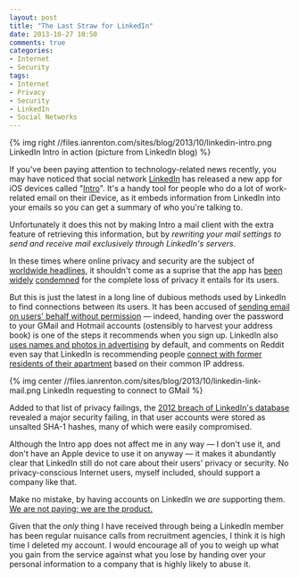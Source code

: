 ```yaml
---
layout: post
title: "The Last Straw for LinkedIn"
date: 2013-10-27 10:50
comments: true
categories: 
- Internet
- Security
tags:
- Internet
- Privacy
- Security
- LinkedIn
- Social Networks
---
```


{% img right //files.ianrenton.com/sites/blog/2013/10/linkedin-intro.png LinkedIn Intro in action (picture from LinkedIn blog) %}

If you've been paying attention to technology-related news recently, you may have noticed that social network [LinkedIn](https://www.linkedin.com) has released a new app for iOS devices called "[Intro](http://blog.linkedin.com/2013/10/23/announcing-linkedin-intro/)". It's a handy tool for people who do a lot of work-related email on their iDevice, as it embeds information from LinkedIn into your emails so you can get a summary of who you're talking to.

Unfortunately it does this not by making Intro a mail client with the extra feature of retrieving this information, but by *rewriting your mail settings to send and receive mail exclusively through LinkedIn's servers*.

In these times where online privacy and security are the subject of [worldwide headlines](http://www.theguardian.com/world/the-nsa-files), it shouldn't come as a suprise that the app has [been](http://www.darkreading.com/applications/researchers-flag-security-flaws-in-new-l/240163123/) [widely](http://www.theverge.com/2013/10/25/5027334/linkedin-intro-security-concerns-bishop-fox-mandiant) [condemned](http://www.pcworld.com/article/2058260/linkedins-intro-tool-for-iphones-could-be-a-juicy-target-for-attackers.html) for the complete loss of privacy it entails for its users.

But this is just the latest in a long line of dubious methods used by LinkedIn to find connections between its users. It has been accused of [sending email on users' behalf without permission](http://www.theverge.com/2013/9/21/4756212/linkedin-accused-of-hacking-user-email-lawsuit) &mdash; indeed, handing over the password to your GMail and Hotmail accounts (ostensibly to harvest your address book) is one of the steps it recommends when you sign up. LinkedIn also [uses names and photos in advertising](http://tempguest.blogspot.co.uk/2011/09/how-to-stop-linkedin-from-using-your.html) by default, and comments on Reddit even say that LinkedIn is recommending people [connect with former residents of their apartment](http://www.reddit.com/r/technology/comments/1p6x7o/linkedin_intro_app_reconfigures_your_device_so/cczozqv) based on their common IP address.

{% img center //files.ianrenton.com/sites/blog/2013/10/linkedin-link-mail.png LinkedIn requesting to connect to GMail %}

Added to that list of privacy failings, the [2012 breach of LinkedIn's database](http://www.reuters.com/article/2012/06/06/net-us-linkedin-breach-idUSBRE85511820120606) revealed a major security failing, in that user accounts were stored as unsalted SHA-1 hashes, many of which were easily compromised.

Although the Intro app does not affect me in any way &mdash; I don't use it, and don't have an Apple device to use it on anyway &mdash; it makes it abundantly clear that LinkedIn still do not care about their users' privacy or security. No privacy-conscious Internet users, myself included, should support a company like that.

Make no mistake, by having accounts on LinkedIn we *are* supporting them. [We are not paying; we are the product.](http://lifehacker.com/5697167/if-youre-not-paying-for-it-youre-the-product)

Given that the *only* thing I have received through being a LinkedIn member has been regular nuisance calls from recruitment agencies, I think it is high time I deleted my account. I would encourage all of you to weigh up what you gain from the service against what you lose by handing over your personal information to a company that is highly likely to abuse it.
